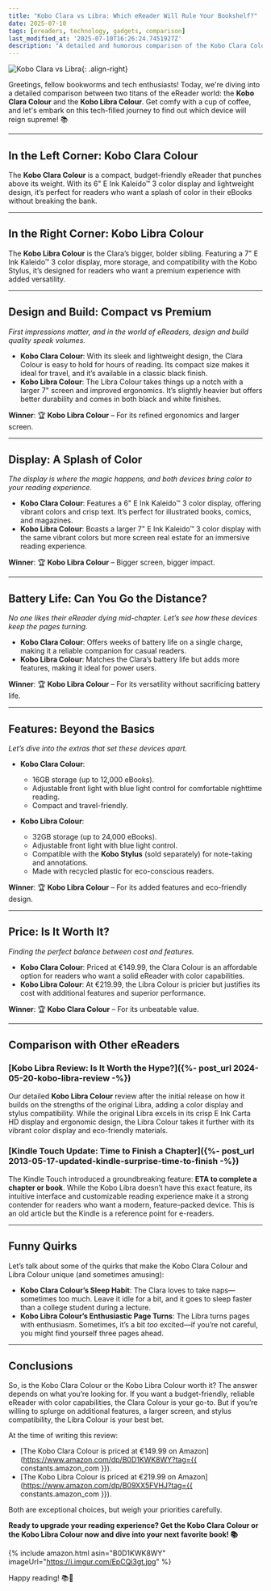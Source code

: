 ```yaml
---
title: "Kobo Clara vs Libra: Which eReader Will Rule Your Bookshelf?"
date: 2025-07-10
tags: [ereaders, technology, gadgets, comparison]
last_modified_at: '2025-07-10T16:26:24.7451927Z'
description: "A detailed and humorous comparison of the Kobo Clara Colour and Kobo Libra Colour eReaders. Discover which one is the best fit for your reading needs!"
---
```


![Kobo Clara vs Libra](https://i.imgur.com/EpCQi3gt.jpg){: .align-right}

Greetings, fellow bookworms and tech enthusiasts! Today, we're diving into a detailed comparison between two titans of the eReader world: the **Kobo Clara Colour** and the **Kobo Libra Colour**. Get comfy with a cup of coffee, and let's embark on this tech-filled journey to find out which device will reign supreme! 📚

---

## **In the Left Corner: Kobo Clara Colour**

The **Kobo Clara Colour** is a compact, budget-friendly eReader that punches above its weight. With its 6" E Ink Kaleido™ 3 color display and lightweight design, it’s perfect for readers who want a splash of color in their eBooks without breaking the bank.

---

## **In the Right Corner: Kobo Libra Colour**

The **Kobo Libra Colour** is the Clara’s bigger, bolder sibling. Featuring a 7" E Ink Kaleido™ 3 color display, more storage, and compatibility with the Kobo Stylus, it’s designed for readers who want a premium experience with added versatility.

---

## **Design and Build: Compact vs Premium**

*First impressions matter, and in the world of eReaders, design and build quality speak volumes.*

- **Kobo Clara Colour**: With its sleek and lightweight design, the Clara Colour is easy to hold for hours of reading. Its compact size makes it ideal for travel, and it’s available in a classic black finish.
- **Kobo Libra Colour**: The Libra Colour takes things up a notch with a larger 7" screen and improved ergonomics. It’s slightly heavier but offers better durability and comes in both black and white finishes.

**Winner**: 🏆 **Kobo Libra Colour** – For its refined ergonomics and larger screen.

---

## **Display: A Splash of Color**

*The display is where the magic happens, and both devices bring color to your reading experience.*

- **Kobo Clara Colour**: Features a 6" E Ink Kaleido™ 3 color display, offering vibrant colors and crisp text. It’s perfect for illustrated books, comics, and magazines.
- **Kobo Libra Colour**: Boasts a larger 7" E Ink Kaleido™ 3 color display with the same vibrant colors but more screen real estate for an immersive reading experience.

**Winner**: 🏆 **Kobo Libra Colour** – Bigger screen, bigger impact.

---

## **Battery Life: Can You Go the Distance?**

*No one likes their eReader dying mid-chapter. Let’s see how these devices keep the pages turning.*

- **Kobo Clara Colour**: Offers weeks of battery life on a single charge, making it a reliable companion for casual readers.
- **Kobo Libra Colour**: Matches the Clara’s battery life but adds more features, making it ideal for power users.

**Winner**: 🏆 **Kobo Libra Colour** – For its versatility without sacrificing battery life.

---

## **Features: Beyond the Basics**

*Let’s dive into the extras that set these devices apart.*

- **Kobo Clara Colour**:
  - 16GB storage (up to 12,000 eBooks).
  - Adjustable front light with blue light control for comfortable nighttime reading.
  - Compact and travel-friendly.

- **Kobo Libra Colour**:
  - 32GB storage (up to 24,000 eBooks).
  - Adjustable front light with blue light control.
  - Compatible with the **Kobo Stylus** (sold separately) for note-taking and annotations.
  - Made with recycled plastic for eco-conscious readers.

**Winner**: 🏆 **Kobo Libra Colour** – For its added features and eco-friendly design.

---

## **Price: Is It Worth It?**

*Finding the perfect balance between cost and features.*

- **Kobo Clara Colour**: Priced at €149.99, the Clara Colour is an affordable option for readers who want a solid eReader with color capabilities.
- **Kobo Libra Colour**: At €219.99, the Libra Colour is pricier but justifies its cost with additional features and superior performance.

**Winner**: 🏆 **Kobo Clara Colour** – For its unbeatable value.

---

## **Comparison with Other eReaders**

### [Kobo Libra Review: Is It Worth the Hype?]({%- post_url 2024-05-20-kobo-libra-review -%})

Our detailed **Kobo Libra Colour** review after the initial release on how it builds on the strengths of the original Libra, adding a color display and stylus compatibility. While the original Libra excels in its crisp E Ink Carta HD display and ergonomic design, the Libra Colour takes it further with its vibrant color display and eco-friendly materials.

### [Kindle Touch Update: Time to Finish a Chapter]({%- post_url 2013-05-17-updated-kindle-surprise-time-to-finish -%})

The Kindle Touch introduced a groundbreaking feature: **ETA to complete a chapter or book**. While the Kobo Libra doesn’t have this exact feature, its intuitive interface and customizable reading experience make it a strong contender for readers who want a modern, feature-packed device. This is an old article but the Kindle is a reference point for e-readers.

---

## **Funny Quirks**

Let’s talk about some of the quirks that make the Kobo Clara Colour and Libra Colour unique (and sometimes amusing):

- **Kobo Clara Colour’s Sleep Habit**: The Clara loves to take naps—sometimes too much. Leave it idle for a bit, and it goes to sleep faster than a college student during a lecture.
- **Kobo Libra Colour’s Enthusiastic Page Turns**: The Libra turns pages with enthusiasm. Sometimes, it’s a bit *too* excited—if you’re not careful, you might find yourself three pages ahead.

---

## **Conclusions**

So, is the Kobo Clara Colour or the Kobo Libra Colour worth it? The answer depends on what you’re looking for. If you want a budget-friendly, reliable eReader with color capabilities, the Clara Colour is your go-to. But if you’re willing to splurge on additional features, a larger screen, and stylus compatibility, the Libra Colour is your best bet.

At the time of writing this review:
- [The Kobo Clara Colour is priced at €149.99 on Amazon](https://www.amazon.com/dp/B0D1KWK8WY?tag={{ constants.amazon_com }}).
- [The Kobo Libra Colour is priced at €219.99 on Amazon](https://www.amazon.com/dp/B09XX5FVHJ?tag={{ constants.amazon_com }}).

Both are exceptional choices, but weigh your priorities carefully.

**Ready to upgrade your reading experience? Get the Kobo Clara Colour or the Kobo Libra Colour now and dive into your next favorite book! 📚**

{% include amazon.html asin="B0D1KWK8WY" imageUrl="https://i.imgur.com/EpCQi3gt.jpg" %}

Happy reading! 📚💨